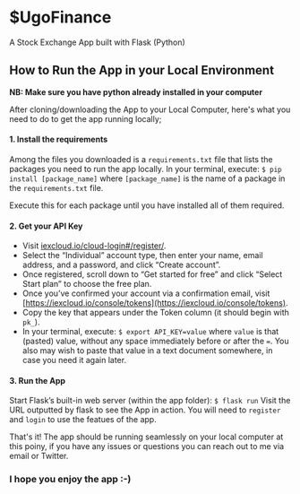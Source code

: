 # $UgoFinance

A Stock Exchange App built with Flask (Python)

## How to Run the App in your Local Environment


**NB: Make sure you have python already installed in your computer**

After cloning/downloading the App to your Local Computer, here's what you need to do to get the app running locally;

#### 1. Install the requirements

Among the files you downloaded is a `requirements.txt` file that lists the packages you need to run the app locally. In your terminal, execute:
`$ pip install [package_name]`
where `[package_name]` is the name of a package in the `requirements.txt` file.

Execute this for each package until you have installed all of them required.


#### 2. Get your API Key

* Visit [iexcloud.io/cloud-login#/register/](iexcloud.io/cloud-login#/register/).
* Select the “Individual” account type, then enter your name, email address, and a password, and click “Create account”.
* Once registered, scroll down to “Get started for free” and click “Select Start plan” to choose the free plan.
* Once you’ve confirmed your account via a confirmation email, visit [https://iexcloud.io/console/tokens](https://iexcloud.io/console/tokens).
* Copy the key that appears under the Token column (it should begin with `pk_`).
* In your terminal, execute:
`$ export API_KEY=value`
where `value` is that (pasted) value, without any space immediately before or after the `=`. You also may wish to paste that value in a text document somewhere, in case you need it again later.


#### 3. Run the App

Start Flask’s built-in web server (within the app folder):
`$ flask run`
Visit the URL outputted by flask to see the App in action. You will need to `register` and `login` to use the featues of the app. 

That's it! The app should be running seamlessly on your local computer at this poiny, if you have any issues or questions you can reach out to me via email or Twitter.

### I hope you enjoy the app :-)


